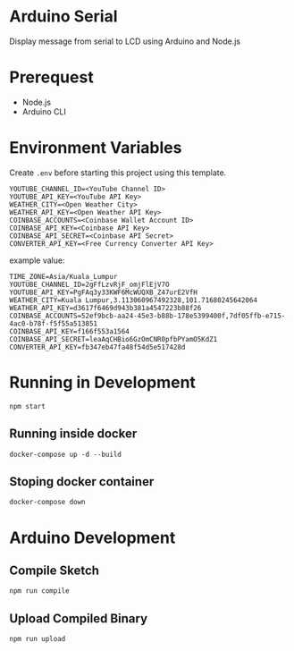 # Arduino Serial

Display message from serial to LCD using Arduino and Node.js

# Prerequest

* Node.js
* Arduino CLI

# Environment Variables

Create `.env` before starting this project using this template.

```
YOUTUBE_CHANNEL_ID=<YouTube Channel ID>
YOUTUBE_API_KEY=<YouTube API Key>
WEATHER_CITY=<Open Weather City>
WEATHER_API_KEY=<Open Weather API Key>
COINBASE_ACCOUNTS=<Coinbase Wallet Account ID>
COINBASE_API_KEY=<Coinbase API Key>
COINBASE_API_SECRET=<Coinbase API Secret>
CONVERTER_API_KEY=<Free Currency Converter API Key>
```

example value:

```
TIME_ZONE=Asia/Kuala_Lumpur
YOUTUBE_CHANNEL_ID=2gFfLzvRjF_omjFlEjV7O
YOUTUBE_API_KEY=PgFAq3y33KWF6McWUQXB_Z47urE2VfH
WEATHER_CITY=Kuala Lumpur,3.113060967492328,101.71680245642064
WEATHER_API_KEY=d3617f6469d943b381a4547223b88f26
COINBASE_ACCOUNTS=52ef9bcb-aa24-45e3-b88b-178e5399400f,7df05ffb-e715-4ac0-b78f-f5f55a513851
COINBASE_API_KEY=f166f553a1564
COINBASE_API_SECRET=leaAqCHBio6GzOmCNR0pfbPYamO5KdZ1
CONVERTER_API_KEY=fb347eb47fa48f54d5e517428d
```

# Running in Development

```
npm start
```

## Running inside docker

```
docker-compose up -d --build
```

## Stoping docker container

```
docker-compose down
```

# Arduino Development

## Compile Sketch

```
npm run compile
```

## Upload Compiled Binary

```
npm run upload
```
